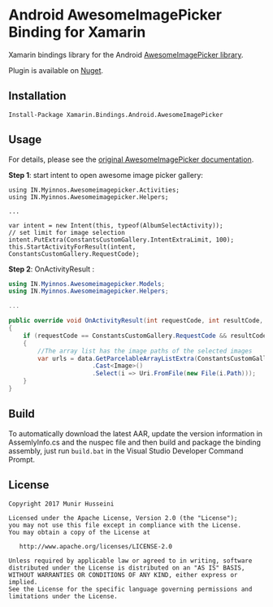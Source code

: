 ﻿Android AwesomeImagePicker Binding for Xamarin
=============================

Xamarin bindings library for the Android [AwesomeImagePicker library](https://github.com/myinnos/AwesomeImagePicker).

Plugin is available on [Nuget](https://www.nuget.org/packages/Xamarin.Bindings.Android.AwesomeImagePicker/).

Installation
------------
    Install-Package Xamarin.Bindings.Android.AwesomeImagePicker

Usage
-----
For details, please see the [original AwesomeImagePicker documentation](https://github.com/myinnos/AwesomeImagePicker#how-to-use).

**Step 1**: start intent to open awesome image picker gallery:
```CSharp
using IN.Myinnos.Awesomeimagepicker.Activities;
using IN.Myinnos.Awesomeimagepicker.Helpers;

...

var intent = new Intent(this, typeof(AlbumSelectActivity));
// set limit for image selection
intent.PutExtra(ConstantsCustomGallery.IntentExtraLimit, 100); 
this.StartActivityForResult(intent, ConstantsCustomGallery.RequestCode);
```

**Step 2**: OnActivityResult :
```csharp
using IN.Myinnos.Awesomeimagepicker.Models;
using IN.Myinnos.Awesomeimagepicker.Helpers;

...

public override void OnActivityResult(int requestCode, int resultCode, Intent data) 
{
    if (requestCode == ConstantsCustomGallery.RequestCode && resultCode == Activity.ResultOk && data != null) 
    {
        //The array list has the image paths of the selected images
        var urls = data.GetParcelableArrayListExtra(ConstantsCustomGallery.IntentExtraImages)
                       .Cast<Image>()
                       .Select(i => Uri.FromFile(new File(i.Path)));
    }
}
```
Build
-----
To automatically download the latest AAR, update the version information in AssemlyInfo.cs and the nuspec file and then build and package the binding assembly, just run `build.bat` in the Visual Studio Developer Command Prompt.

License
--------

    Copyright 2017 Munir Husseini

    Licensed under the Apache License, Version 2.0 (the "License");
    you may not use this file except in compliance with the License.
    You may obtain a copy of the License at

       http://www.apache.org/licenses/LICENSE-2.0

    Unless required by applicable law or agreed to in writing, software
    distributed under the License is distributed on an "AS IS" BASIS,
    WITHOUT WARRANTIES OR CONDITIONS OF ANY KIND, either express or implied.
    See the License for the specific language governing permissions and
    limitations under the License.
